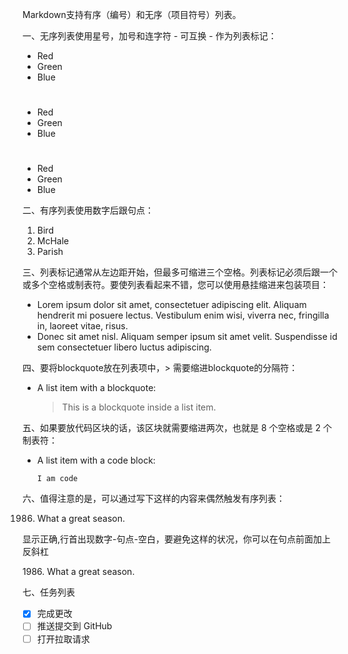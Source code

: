 Markdown支持有序（编号）和无序（项目符号）列表。

一、无序列表使用星号，加号和连字符 - 可互换 - 作为列表标记：

* Red  
* Green
* Blue
#
+   Red
+   Green
+   Blue
#
-   Red
-   Green
-   Blue

二、有序列表使用数字后跟句点：

1. Bird
2. McHale
3. Parish

三、列表标记通常从左边距开始，但最多可缩进三个空格。列表标记必须后跟一个或多个空格或制表符。要使列表看起来不错，您可以使用悬挂缩进来包装项目：

* Lorem ipsum dolor sit amet, consectetuer adipiscing elit.
  Aliquam hendrerit mi posuere lectus. Vestibulum enim wisi,
  viverra nec, fringilla in, laoreet vitae, risus.
* Donec sit amet nisl. Aliquam semper ipsum sit amet velit.
  Suspendisse id sem consectetuer libero luctus adipiscing.

四、要将blockquote放在列表项中，> 需要缩进blockquote的分隔符：

*   A list item with a blockquote:

    > This is a blockquote
    > inside a list item.

五、如果要放代码区块的话，该区块就需要缩进两次，也就是 8 个空格或是 2 个制表符：

*   A list item with a code block:

        I am code 

六、值得注意的是，可以通过写下这样的内容来偶然触发有序列表：

1986. What a great season.

显示正确,行首出现数字-句点-空白，要避免这样的状况，你可以在句点前面加上反斜杠

1986\. What a great season.

七、任务列表

- [x] 完成更改
- [ ] 推送提交到 GitHub
- [ ] 打开拉取请求
